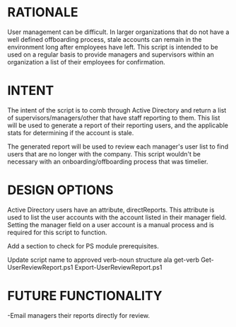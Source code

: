# RATIONALE
User management can be difficult. In larger organizations that do not have a well defined offboarding process, stale accounts can remain in the environment long after employees have left. This script is intended to be used on a regular basis to provide managers and supervisors within an organization a list of their employees for confirmation.

# INTENT
The intent of the script is to comb through Active Directory and return a list of supervisors/managers/other that have staff reporting to them.
This list will be used to generate a report of their reporting users, and the applicable stats for determining if the account is stale.

The generated report will be used to review each manager's user list to find users that are no longer with the company.
This script wouldn't be necessary with an onboarding/offboarding process that was timelier.

# DESIGN OPTIONS
Active Directory users have an attribute, directReports. This attribute is used to list the user accounts with the account listed in their manager field.
Setting the manager field on a user account is a manual process and is required for this script to function.

Add a section to check for PS module prerequisites.

Update script name to approved verb-noun structure ala get-verb
Get-UserReviewReport.ps1
Export-UserReviewReport.ps1

# FUTURE FUNCTIONALITY
-Email managers their reports directly for review.
